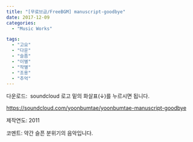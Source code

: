 ```yaml
---
title: "[무료브금/FreeBGM] manuscript-goodbye"
date: 2017-12-09
categories: 
  - "Music Works"

tags: 
  - "고요"
  - "다운"
  - "슬픔"
  - "이별"
  - "작별"
  - "조용"
  - "추억"
---
```


다운로드:  soundcloud 로고 밑의 화살표(↓)를 누르시면 됩니다.

https://soundcloud.com/yoonbumtae/yoonbumtae-manuscript-goodbye

제작연도: 2011

코멘트: 약간 슬픈 분위기의 음악입니다.
